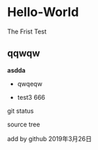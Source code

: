 

# Hello-World

The Frist Test



## qqwqw

**asdda**

- qwqeqw

- test3 666

git status



source tree

add by github 2019年3月26日

